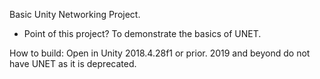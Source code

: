 Basic Unity Networking Project.

* Point of this project?
To demonstrate the basics of UNET.

How to build:
Open in Unity 2018.4.28f1 or prior. 2019 and beyond do not have UNET as it is deprecated.